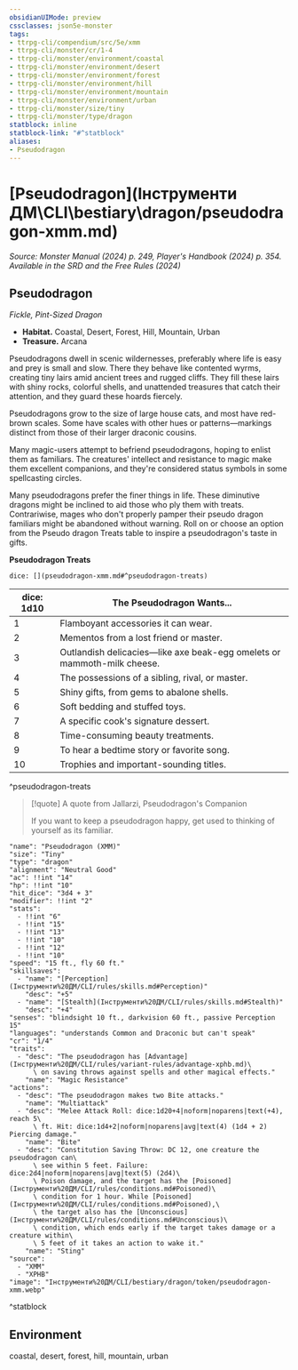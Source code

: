 ```yaml
---
obsidianUIMode: preview
cssclasses: json5e-monster
tags:
- ttrpg-cli/compendium/src/5e/xmm
- ttrpg-cli/monster/cr/1-4
- ttrpg-cli/monster/environment/coastal
- ttrpg-cli/monster/environment/desert
- ttrpg-cli/monster/environment/forest
- ttrpg-cli/monster/environment/hill
- ttrpg-cli/monster/environment/mountain
- ttrpg-cli/monster/environment/urban
- ttrpg-cli/monster/size/tiny
- ttrpg-cli/monster/type/dragon
statblock: inline
statblock-link: "#^statblock"
aliases:
- Pseudodragon
---
```

# [Pseudodragon](Інструменти ДМ\CLI\bestiary\dragon/pseudodragon-xmm.md)
*Source: Monster Manual (2024) p. 249, Player's Handbook (2024) p. 354. Available in the <span title='Systems Reference Document (5.2)'>SRD</span> and the Free Rules (2024)*  

## Pseudodragon

*Fickle, Pint-Sized Dragon*

- **Habitat.** Coastal, Desert, Forest, Hill, Mountain, Urban  
- **Treasure.** Arcana  

Pseudodragons dwell in scenic wildernesses, preferably where life is easy and prey is small and slow. There they behave like contented wyrms, creating tiny lairs amid ancient trees and rugged cliffs. They fill these lairs with shiny rocks, colorful shells, and unattended treasures that catch their attention, and they guard these hoards fiercely.

Pseudodragons grow to the size of large house cats, and most have red-brown scales. Some have scales with other hues or patterns—markings distinct from those of their larger draconic cousins.

Many magic-users attempt to befriend pseudodragons, hoping to enlist them as familiars. The creatures' intellect and resistance to magic make them excellent companions, and they're considered status symbols in some spellcasting circles.

Many pseudodragons prefer the finer things in life. These diminutive dragons might be inclined to aid those who ply them with treats. Contrariwise, mages who don't properly pamper their pseudo dragon familiars might be abandoned without warning. Roll on or choose an option from the Pseudo dragon Treats table to inspire a pseudodragon's taste in gifts.

**Pseudodragon Treats**

`dice: [](pseudodragon-xmm.md#^pseudodragon-treats)`

| dice: 1d10 | The Pseudodragon Wants... |
|------------|---------------------------|
| 1 | Flamboyant accessories it can wear. |
| 2 | Mementos from a lost friend or master. |
| 3 | Outlandish delicacies—like axe beak-egg omelets or mammoth-milk cheese. |
| 4 | The possessions of a sibling, rival, or master. |
| 5 | Shiny gifts, from gems to abalone shells. |
| 6 | Soft bedding and stuffed toys. |
| 7 | A specific cook's signature dessert. |
| 8 | Time-consuming beauty treatments. |
| 9 | To hear a bedtime story or favorite song. |
| 10 | Trophies and important-sounding titles. |
^pseudodragon-treats

> [!quote] A quote from Jallarzi, Pseudodragon's Companion  
> 
> If you want to keep a pseudodragon happy, get used to thinking of yourself as its familiar.


```statblock
"name": "Pseudodragon (XMM)"
"size": "Tiny"
"type": "dragon"
"alignment": "Neutral Good"
"ac": !!int "14"
"hp": !!int "10"
"hit_dice": "3d4 + 3"
"modifier": !!int "2"
"stats":
  - !!int "6"
  - !!int "15"
  - !!int "13"
  - !!int "10"
  - !!int "12"
  - !!int "10"
"speed": "15 ft., fly 60 ft."
"skillsaves":
  - "name": "[Perception](Інструменти%20ДМ/CLI/rules/skills.md#Perception)"
    "desc": "+5"
  - "name": "[Stealth](Інструменти%20ДМ/CLI/rules/skills.md#Stealth)"
    "desc": "+4"
"senses": "blindsight 10 ft., darkvision 60 ft., passive Perception 15"
"languages": "understands Common and Draconic but can't speak"
"cr": "1/4"
"traits":
  - "desc": "The pseudodragon has [Advantage](Інструменти%20ДМ/CLI/rules/variant-rules/advantage-xphb.md)\
      \ on saving throws against spells and other magical effects."
    "name": "Magic Resistance"
"actions":
  - "desc": "The pseudodragon makes two Bite attacks."
    "name": "Multiattack"
  - "desc": "Melee Attack Roll: dice:1d20+4|noform|noparens|text(+4), reach 5\
      \ ft. Hit: dice:1d4+2|noform|noparens|avg|text(4) (1d4 + 2) Piercing damage."
    "name": "Bite"
  - "desc": "Constitution Saving Throw: DC 12, one creature the pseudodragon can\
      \ see within 5 feet. Failure: dice:2d4|noform|noparens|avg|text(5) (2d4)\
      \ Poison damage, and the target has the [Poisoned](Інструменти%20ДМ/CLI/rules/conditions.md#Poisoned)\
      \ condition for 1 hour. While [Poisoned](Інструменти%20ДМ/CLI/rules/conditions.md#Poisoned),\
      \ the target also has the [Unconscious](Інструменти%20ДМ/CLI/rules/conditions.md#Unconscious)\
      \ condition, which ends early if the target takes damage or a creature within\
      \ 5 feet of it takes an action to wake it."
    "name": "Sting"
"source":
  - "XMM"
  - "XPHB"
"image": "Інструменти%20ДМ/CLI/bestiary/dragon/token/pseudodragon-xmm.webp"
```
^statblock

## Environment

coastal, desert, forest, hill, mountain, urban
